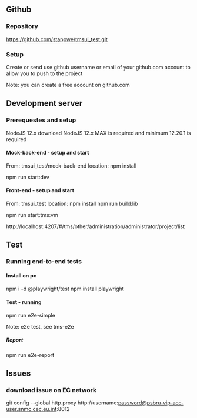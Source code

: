 ## Github

### Repository

https://github.com/stappwe/tmsui_test.git

### Setup

Create or send use github username or email of your github.com account to allow you to push to the project

Note: you can create a free account on github.com

## Development server

### Prerequestes and setup

NodeJS 12.x download NodeJS 12.x MAX is required and minimum 12.20.1 is required

#### Mock-back-end - setup and start

From: tmsui_test/mock-back-end location:
npm install

npm run start:dev

#### Front-end - setup and start

From: tmsui_test location:
npm install
npm run build:lib

npm run start:tms:vm

http://localhost:4207/#/tms/other/administration/administrator/project/list


## Test

### Running end-to-end tests

#### Install on pc

npm i -d @playwright/test
npm install playwright

#### Test - running

npm run e2e-simple

Note: e2e test, see tms-e2e

##### Report

npm run e2e-report

## Issues

### download issue on EC network

git config --global http.proxy http://username:password@psbru-vip-acc-user.snmc.cec.eu.int:8012


















